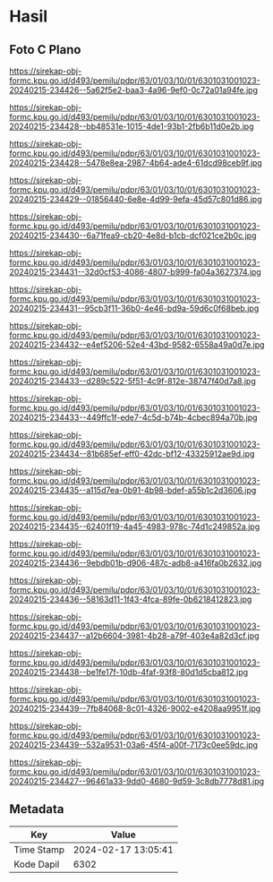 # Hasil

## Foto C Plano

https://sirekap-obj-formc.kpu.go.id/d493/pemilu/pdpr/63/01/03/10/01/6301031001023-20240215-234426--5a62f5e2-baa3-4a96-9ef0-0c72a01a94fe.jpg

https://sirekap-obj-formc.kpu.go.id/d493/pemilu/pdpr/63/01/03/10/01/6301031001023-20240215-234428--bb48531e-1015-4de1-93b1-2fb6b11d0e2b.jpg

https://sirekap-obj-formc.kpu.go.id/d493/pemilu/pdpr/63/01/03/10/01/6301031001023-20240215-234428--5478e8ea-2987-4b64-ade4-61dcd98ceb9f.jpg

https://sirekap-obj-formc.kpu.go.id/d493/pemilu/pdpr/63/01/03/10/01/6301031001023-20240215-234429--01856440-6e8e-4d99-9efa-45d57c801d86.jpg

https://sirekap-obj-formc.kpu.go.id/d493/pemilu/pdpr/63/01/03/10/01/6301031001023-20240215-234430--6a71fea9-cb20-4e8d-b1cb-dcf021ce2b0c.jpg

https://sirekap-obj-formc.kpu.go.id/d493/pemilu/pdpr/63/01/03/10/01/6301031001023-20240215-234431--32d0cf53-4086-4807-b999-fa04a3627374.jpg

https://sirekap-obj-formc.kpu.go.id/d493/pemilu/pdpr/63/01/03/10/01/6301031001023-20240215-234431--95cb3f11-36b0-4e46-bd9a-59d6c0f68beb.jpg

https://sirekap-obj-formc.kpu.go.id/d493/pemilu/pdpr/63/01/03/10/01/6301031001023-20240215-234432--e4ef5206-52e4-43bd-9582-6558a49a0d7e.jpg

https://sirekap-obj-formc.kpu.go.id/d493/pemilu/pdpr/63/01/03/10/01/6301031001023-20240215-234433--d289c522-5f51-4c9f-812e-38747f40d7a8.jpg

https://sirekap-obj-formc.kpu.go.id/d493/pemilu/pdpr/63/01/03/10/01/6301031001023-20240215-234433--449ffc1f-ede7-4c5d-b74b-4cbec894a70b.jpg

https://sirekap-obj-formc.kpu.go.id/d493/pemilu/pdpr/63/01/03/10/01/6301031001023-20240215-234434--81b685ef-eff0-42dc-bf12-43325912ae9d.jpg

https://sirekap-obj-formc.kpu.go.id/d493/pemilu/pdpr/63/01/03/10/01/6301031001023-20240215-234435--a115d7ea-0b91-4b98-bdef-a55b1c2d3606.jpg

https://sirekap-obj-formc.kpu.go.id/d493/pemilu/pdpr/63/01/03/10/01/6301031001023-20240215-234435--62401f19-4a45-4983-978c-74d1c249852a.jpg

https://sirekap-obj-formc.kpu.go.id/d493/pemilu/pdpr/63/01/03/10/01/6301031001023-20240215-234436--9ebdb01b-d906-487c-adb8-a416fa0b2632.jpg

https://sirekap-obj-formc.kpu.go.id/d493/pemilu/pdpr/63/01/03/10/01/6301031001023-20240215-234436--58163d11-1f43-4fca-89fe-0b6218412823.jpg

https://sirekap-obj-formc.kpu.go.id/d493/pemilu/pdpr/63/01/03/10/01/6301031001023-20240215-234437--a12b6604-3981-4b28-a79f-403e4a82d3cf.jpg

https://sirekap-obj-formc.kpu.go.id/d493/pemilu/pdpr/63/01/03/10/01/6301031001023-20240215-234438--be1fe17f-10db-4faf-93f8-80d1d5cba812.jpg

https://sirekap-obj-formc.kpu.go.id/d493/pemilu/pdpr/63/01/03/10/01/6301031001023-20240215-234439--7fb84068-8c01-4326-9002-e4208aa9951f.jpg

https://sirekap-obj-formc.kpu.go.id/d493/pemilu/pdpr/63/01/03/10/01/6301031001023-20240215-234439--532a9531-03a6-45f4-a00f-7173c0ee59dc.jpg

https://sirekap-obj-formc.kpu.go.id/d493/pemilu/pdpr/63/01/03/10/01/6301031001023-20240215-234427--96461a33-9dd0-4680-9d59-3c8db7778d81.jpg


## Metadata

| Key        | Value               |
| ---------- | ------------------- |
| Time Stamp | 2024-02-17 13:05:41 |
| Kode Dapil | 6302                |



